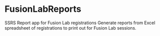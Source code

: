 # FusionLabReports
SSRS Report app for Fusion Lab registrations
Generate reports from Excel spreadsheet of registrations to print out for Fusion Lab sessions.
